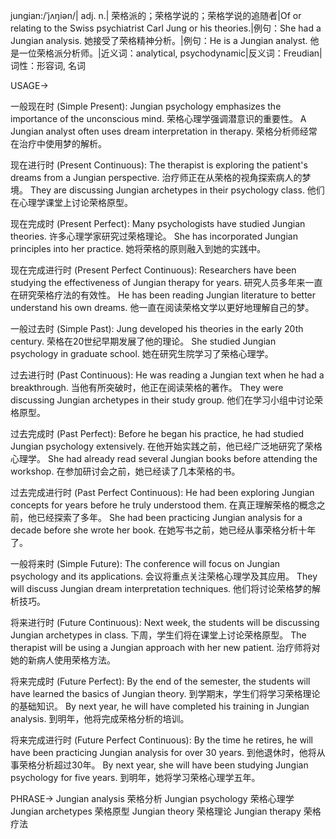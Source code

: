 jungian:/ˈjʌŋiən/| adj. n.| 荣格派的；荣格学说的；荣格学说的追随者|Of or relating to the Swiss psychiatrist Carl Jung or his theories.|例句：She had a Jungian analysis. 她接受了荣格精神分析。|例句：He is a Jungian analyst. 他是一位荣格派分析师。|近义词：analytical, psychodynamic|反义词：Freudian|词性：形容词, 名词

USAGE->

一般现在时 (Simple Present):
Jungian psychology emphasizes the importance of the unconscious mind. 荣格心理学强调潜意识的重要性。
A Jungian analyst often uses dream interpretation in therapy. 荣格分析师经常在治疗中使用梦的解析。

现在进行时 (Present Continuous):
The therapist is exploring the patient's dreams from a Jungian perspective.  治疗师正在从荣格的视角探索病人的梦境。
They are discussing Jungian archetypes in their psychology class. 他们在心理学课堂上讨论荣格原型。

现在完成时 (Present Perfect):
Many psychologists have studied Jungian theories. 许多心理学家研究过荣格理论。
She has incorporated Jungian principles into her practice. 她将荣格的原则融入到她的实践中。

现在完成进行时 (Present Perfect Continuous):
Researchers have been studying the effectiveness of Jungian therapy for years.  研究人员多年来一直在研究荣格疗法的有效性。
He has been reading Jungian literature to better understand his own dreams. 他一直在阅读荣格文学以更好地理解自己的梦。

一般过去时 (Simple Past):
Jung developed his theories in the early 20th century. 荣格在20世纪早期发展了他的理论。
She studied Jungian psychology in graduate school. 她在研究生院学习了荣格心理学。

过去进行时 (Past Continuous):
He was reading a Jungian text when he had a breakthrough. 当他有所突破时，他正在阅读荣格的著作。
They were discussing Jungian archetypes in their study group. 他们在学习小组中讨论荣格原型。


过去完成时 (Past Perfect):
Before he began his practice, he had studied Jungian psychology extensively. 在他开始实践之前，他已经广泛地研究了荣格心理学。
She had already read several Jungian books before attending the workshop. 在参加研讨会之前，她已经读了几本荣格的书。

过去完成进行时 (Past Perfect Continuous):
He had been exploring Jungian concepts for years before he truly understood them. 在真正理解荣格的概念之前，他已经探索了多年。
She had been practicing Jungian analysis for a decade before she wrote her book. 在她写书之前，她已经从事荣格分析十年了。

一般将来时 (Simple Future):
The conference will focus on Jungian psychology and its applications. 会议将重点关注荣格心理学及其应用。
They will discuss Jungian dream interpretation techniques. 他们将讨论荣格梦的解析技巧。


将来进行时 (Future Continuous):
Next week, the students will be discussing Jungian archetypes in class.  下周，学生们将在课堂上讨论荣格原型。
The therapist will be using a Jungian approach with her new patient.  治疗师将对她的新病人使用荣格方法。


将来完成时 (Future Perfect):
By the end of the semester, the students will have learned the basics of Jungian theory. 到学期末，学生们将学习荣格理论的基础知识。
By next year, he will have completed his training in Jungian analysis. 到明年，他将完成荣格分析的培训。


将来完成进行时 (Future Perfect Continuous):
By the time he retires, he will have been practicing Jungian analysis for over 30 years. 到他退休时，他将从事荣格分析超过30年。
By next year, she will have been studying Jungian psychology for five years. 到明年，她将学习荣格心理学五年。


PHRASE->
Jungian analysis 荣格分析
Jungian psychology 荣格心理学
Jungian archetypes 荣格原型
Jungian theory 荣格理论
Jungian therapy 荣格疗法
